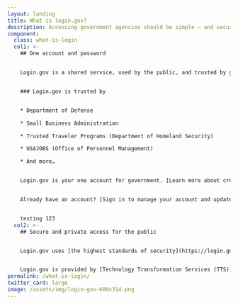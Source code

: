 ```yaml
---
layout: landing
title: What is login.gov?
description: Accessing government agencies should be simple — and secure.
component:
  class: what-is-login
  col1: >-
    ## One account and password


    Login.gov is a shared service, used by the public, and trusted by government agencies. With one login.gov account, you eliminate the need to remember different passwords for each agency and streamline your sign in process.


    ### Login.gov is trusted by


    * Department of Defense

    * Small Business Administration

    * Trusted Traveler Programs (Department of Homeland Security)

    * USAJOBS (Office of Personnel Management)

    * And more…


    Login.gov is your one account for government. [Learn more about creating an account](https://login.gov/create-an-account/).


    Already have an account? [Sign in to manage your account and update your personal information or security options](https://secure.login.gov/).


    testing 123
  col2: >-
    ## Secure and private access for the public


    Login.gov uses [the highest standards of security](https://login.gov/security/) to keep your information safe including identity verification and [two-factor authentication](https://login.gov/help/authentication-methods/which-authentication-method-should-i-use/).


    Login.gov is provided by [Technology Transformation Services (TTS)](https://www.gsa.gov/tts).
permalink: /what-is-login/
twitter_card: large
image: /assets/img/login-gov-600x314.png
---
```

